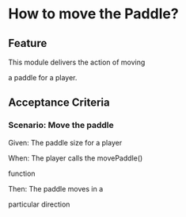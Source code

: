 # How to move the Paddle?

## Feature

This module delivers the action of moving

a paddle for a player.

## Acceptance Criteria

### Scenario: Move the paddle

  Given: The paddle size for a player

  When: The player calls the movePaddle() 
  
  function

  Then: The paddle moves in a 
  
  particular direction
